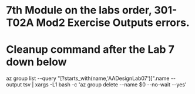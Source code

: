 
# 7th Module on the labs order, 301-T02A Mod2 Exercise Outputs errors. 

# Cleanup command after the Lab 7 down below
az group list --query "[?starts_with(name,'AADesignLab07')]".name --output tsv | xargs -L1 bash -c 'az group delete --name $0 --no-wait --yes'

